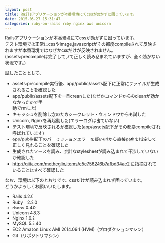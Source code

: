 ```yaml
---
layout: post
title: Railsアプリケーションが本番環境にてcssが効かずに困っています。
date: 2015-05-27 15:31:47
categories: ruby-on-rails ruby nginx aws unicorn
---
```

<!-- {% raw %} -->
<p>Railsアプリケーションが本番環境にてcssが効かずに困っています。<br>
テスト環境では正常にcssやimage,javascriptがその都度compileされて反映されますが本番環境ではなぜかcssだけが反映されません。<br>
(assets:precompileは完了していて正しく読み込まれていますが、全く効かない状況です。)</p>

<p>試したこととして、</p>

<ul>
<li>assets:precompile実行後、app/public/assets配下に正常にファイルが生成されることを確認した</li>
<li>app/public/assets配下を一旦creanした(なぜかコマンドからのcleanが効かなかったので手<br>
動でrmした)</li>
<li>キャッシュを削除し念のためシークレット・ウィンドウからも試した</li>
<li>Unicorn, Nginxを再起動した(エラーログは出ていない)</li>
<li>テスト環境で反映されるか確認した(app/assets配下がその都度compileされ呼ばれています)</li>
<li>app/public配下のパーミッションエラーを疑いurlから直接pathを指定して正しく見れることを確認した</li>
<li>生成されたソースを読み、余計なstylesheetが読み込まれて干渉していないか確認した</li>
<li><a href="http://qiita.com/metheglin/items/c5c756246b7afbd34ae2" rel="nofollow">http://qiita.com/metheglin/items/c5c756246b7afbd34ae2</a> に指摘されていることはすべて確認した</li>
</ul>

<p>なお、環境は以下のとおりです。cssだけが読み込まれず困っています。<br>
どうかよろしくお願いいたします。</p>

<ul>
<li>Rails 4.2.0</li>
<li>Ruby　2.2.0</li>
<li>rbenv 0.4.0</li>
<li>Unicorn 4.8.3</li>
<li>Nginx 1.6.2</li>
<li>MySQL 5.5.40</li>
<li>EC2 Amazon Linux AMI 2014.09.1 (HVM)（プロダクションマシン）</li>
<li>Git（リポジトリマシン）</li>
</ul>
<!-- {% endraw %} -->

